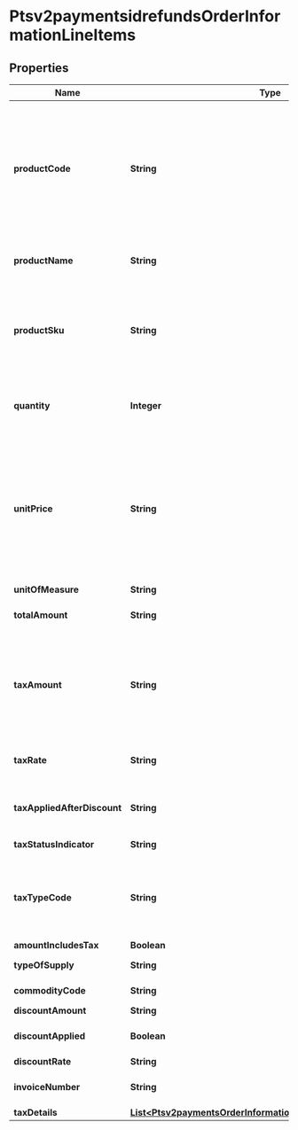 
# Ptsv2paymentsidrefundsOrderInformationLineItems

## Properties
Name | Type | Description | Notes
------------ | ------------- | ------------- | -------------
**productCode** | **String** | Type of product. The value for this field is used to identify the product category (electronic, handling, physical, service, or shipping). The default value is &#x60;default&#x60;.  If you are performing an authorization transaction (&#x60;processingOptions.capture&#x60; is set to &#x60;false&#x60;), and you set this field to a value other than &#x60;default&#x60; or one of the values related to shipping and/or handling, then &#x60;orderInformation.lineItems[].quantity&#x60;, &#x60;orderInformation.lineItems[].productName&#x60;, and &#x60;orderInformation.lineItems[].productSku&#x60; fields are required.  Optional field.  For details, see the &#x60;product_code&#x60; field description in the [Credit Card Services Using the SCMP API Guide](https://apps.cybersource.com/library/documentation/dev_guides/CC_Svcs_SCMP_API/html/).  #### Tax Calculation Optional field for U.S., Canadian, international tax, and value added taxes.  The Product Codes for the tax service are located in the Cybersource Tax Codes guide. Contact Customer Support to request the guide. If you don&#39;t send a tax service Product Code in your tax request, product-based rules or exemptions will not be applied and the transaction will default to fully taxable in the locations where you&#39;ve indicated you need to collect tax [by way of nexus, no nexus, or seller registration number fields].  |  [optional]
**productName** | **String** | For an authorization or capture transaction (&#x60;processingOptions.capture&#x60; is &#x60;true&#x60; or &#x60;false&#x60;), this field is required when &#x60;orderInformation.lineItems[].productCode&#x60; is not &#x60;default&#x60; or one of the other values that are related to shipping and/or handling.  #### Tax Calculation Optional field for U.S., Canadian, international tax, and value added taxes.  |  [optional]
**productSku** | **String** | Product identifier code. Also known as the Stock Keeping Unit (SKU) code for the product.  For an authorization or capture transaction (&#x60;processingOptions.capture&#x60; is set to &#x60;true&#x60; or &#x60;false&#x60;), this field is required when &#x60;orderInformation.lineItems[].productCode&#x60; is not set to **default** or one of the other values that are related to shipping and/or handling.  #### Tax Calculation Optional field for U.S. and Canadian taxes. Not applicable to international and value added taxes. For an authorization or capture transaction (&#x60;processingOptions.capture&#x60; is set to &#x60;true&#x60; or &#x60;false&#x60;), this field is required when &#x60;orderInformation.lineItems[].productCode&#x60; is not &#x60;default&#x60; or one of the values related to shipping and/or handling.  |  [optional]
**quantity** | **Integer** | Number of units for this order. Must be a non-negative integer.  The default is &#x60;1&#x60;. For an authorization or capture transaction (&#x60;processingOptions.capture&#x60; is set to &#x60;true&#x60; or &#x60;false&#x60;), this field is required when &#x60;orderInformation.lineItems[].productCode&#x60; is not &#x60;default&#x60; or one of the other values related to shipping and/or handling.  #### Tax Calculation Optional field for U.S., Canadian, international tax, and value added taxes.  |  [optional]
**unitPrice** | **String** | Per-item price of the product. This value for this field cannot be negative.  You must include either this field or the request-level field &#x60;orderInformation.amountDetails.totalAmount&#x60; in your request.  You can include a decimal point (.), but you cannot include any other special characters. The value is truncated to the correct number of decimal places.  #### DCC with a Third-Party Provider Set this field to the converted amount that was returned by the DCC provider. You must include either the 1st line item in the order and this field, or the request-level field &#x60;orderInformation.amountDetails.totalAmount&#x60; in your request.  #### FDMS South If you accept IDR or CLP currencies, see the entry for FDMS South in the [Merchant Descriptors Using the SCMP API Guide.] (https://apps.cybersource.com/library/documentation/dev_guides/Merchant_Descriptors_SCMP_API/html/)  #### Tax Calculation Required field for U.S., Canadian, international and value added taxes.  #### Zero Amount Authorizations If your processor supports zero amount authorizations, you can set this field to 0 for the authorization to check if the card is lost or stolen.  #### Maximum Field Lengths For GPN and JCN Gateway: Decimal (10) All other processors: Decimal (15)  |  [optional]
**unitOfMeasure** | **String** | Unit of measure, or unit of measure code, for the item.  |  [optional]
**totalAmount** | **String** | Total amount for the item. Normally calculated as the unit price times quantity.  When &#x60;orderInformation.lineItems[].productCode&#x60; is \&quot;gift_card\&quot;, this is the purchase amount total for prepaid gift cards in major units.  Example: 123.45 USD &#x3D; 123  |  [optional]
**taxAmount** | **String** | Total tax to apply to the product. This value cannot be negative. The tax amount and the offer amount must be in the same currency. The tax amount field is additive.  The following example uses a two-exponent currency such as USD:   1. You include each line item in your request.  ..- 1st line item has amount&#x3D;10.00, quantity&#x3D;1, and taxAmount&#x3D;0.80  ..- 2nd line item has amount&#x3D;20.00, quantity&#x3D;1, and taxAmount&#x3D;1.60  2. The total amount authorized will be 32.40, not 30.00 with 2.40 of tax included.  Optional field.  #### Airlines processing Tax portion of the order amount. This value cannot exceed 99999999999999 (fourteen 9s). Format: English characters only. Optional request field for a line item.  #### Tax Calculation Optional field for U.S., Canadian, international tax, and value added taxes.  Note if you send this field in your tax request, the value in the field will override the tax engine  |  [optional]
**taxRate** | **String** | Tax rate applied to the item.  For details, see &#x60;tax_rate&#x60; field description in the [Level II and Level III Processing Using the SCMP API Guide.](https://apps.cybersource.com/library/documentation/dev_guides/Level_2_3_SCMP_API/html/)  **Visa**: Valid range is 0.01 to 0.99 (1% to 99%, with only whole percentage values accepted; values with additional decimal places will be truncated).  **Mastercard**: Valid range is 0.00001 to 0.99999 (0.001% to 99.999%).  |  [optional]
**taxAppliedAfterDiscount** | **String** | Flag to indicate how you handle discount at the line item level.   - 0: no line level discount provided  - 1: tax was calculated on the post-discount line item total  - 2: tax was calculated on the pre-discount line item total  &#x60;Note&#x60; Visa will inset 0 (zero) if an invalid value is included in this field.  This field relates to the value in the _lineItems[].discountAmount_ field.  |  [optional]
**taxStatusIndicator** | **String** | Flag to indicate whether tax is exempted or not included.   - 0: tax not included  - 1: tax included  - 2: transaction is not subject to tax  |  [optional]
**taxTypeCode** | **String** | Type of tax being applied to the item.  For possible values, see the processor-specific field descriptions in [Level II and Level III Processing Using the SCMP API.](https://apps.cybersource.com/library/documentation/dev_guides/Level_2_3_SCMP_API/html/):  #### FDC Nashville Global - &#x60;alternate_tax_type_applied&#x60; - &#x60;alternate_tax_type_identifier&#x60;  #### Worldpay VAP - &#x60;alternate_tax_type_identifier&#x60;  #### RBS WorldPay Atlanta - &#x60;tax_type_applied&#x60;  #### TSYS Acquiring Solutions - &#x60;tax_type_applied&#x60; - &#x60;local_tax_indicator&#x60;  #### Chase Paymentech Solutions - &#x60;tax_type_applied&#x60;  #### Elavon Americas - &#x60;local_tax_indicator&#x60;  #### FDC Compass - &#x60;tax_type_applied&#x60;  #### OmniPay Direct - &#x60;local_tax_indicator&#x60;  |  [optional]
**amountIncludesTax** | **Boolean** | Flag that indicates whether the tax amount is included in the Line Item Total.  Possible values:  - **true**  - **false**  |  [optional]
**typeOfSupply** | **String** | Flag to indicate whether the purchase is categorized as goods or services. Possible values:   - 00: goods  - 01: services  |  [optional]
**commodityCode** | **String** | Commodity code or International description code used to classify the item. Contact your acquirer for a list of codes.  |  [optional]
**discountAmount** | **String** | Discount applied to the item. |  [optional]
**discountApplied** | **Boolean** | Flag that indicates whether the amount is discounted.  If you do not provide a value but you set Discount Amount to a value greater than zero, then CyberSource sets this field to **true**.  Possible values:  - **true**  - **false**  |  [optional]
**discountRate** | **String** | Rate the item is discounted. Maximum of 2 decimal places.  Example 5.25 (&#x3D;5.25%)  |  [optional]
**invoiceNumber** | **String** | Field to support an invoice number for a transaction. You must specify the number of line items that will include an invoice number. By default, the first line item will include an invoice number field. The invoice number field can be included for up to 10 line items.  |  [optional]
**taxDetails** | [**List&lt;Ptsv2paymentsOrderInformationAmountDetailsTaxDetails&gt;**](Ptsv2paymentsOrderInformationAmountDetailsTaxDetails.md) |  |  [optional]



